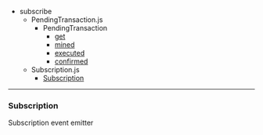 - subscribe
    - PendingTransaction.js
        - PendingTransaction
            - [get](#subscribe/PendingTransaction.js/PendingTransaction/get)
            - [mined](#subscribe/PendingTransaction.js/PendingTransaction/mined)
            - [executed](#subscribe/PendingTransaction.js/PendingTransaction/executed)
            - [confirmed](#subscribe/PendingTransaction.js/PendingTransaction/confirmed)
    - Subscription.js
        - [Subscription](#subscribe/Subscription.js/Subscription)

----------------------------------------

### Subscription <a id="subscribe/Subscription.js/Subscription"></a>

Subscription event emitter